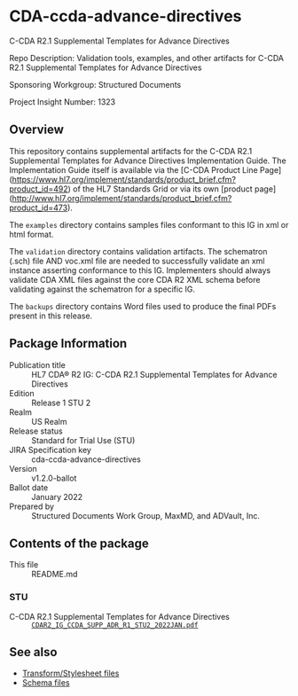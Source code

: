 # CDA-ccda-advance-directives
C-CDA R2.1 Supplemental Templates for Advance Directives

Repo Description: Validation tools, examples, and other artifacts for C-CDA R2.1 Supplemental Templates for Advance Directives

Sponsoring Workgroup: Structured Documents

Project Insight Number: 1323

## Overview
This repository contains supplemental artifacts for the C-CDA R2.1 Supplemental Templates for Advance Directives Implementation Guide. The Implementation Guide itself is available via the 
[C-CDA Product Line Page] (https://www.hl7.org/implement/standards/product_brief.cfm?product_id=492) of the 
HL7 Standards Grid or via its own [product page] (http://www.hl7.org/implement/standards/product_brief.cfm?product_id=473).

The `examples` directory contains samples files conformant to this IG in xml or html format. 

The `validation` directory contains validation artifacts. The schematron (.sch) file AND voc.xml file are needed to successfully validate an xml instance asserting conformance to this IG. Implementers should always validate CDA XML 
files against the core CDA R2 XML schema before validating against the schematron for a specific IG.

The `backups` directory contains Word files used to produce the final PDFs present in this release.

## Package Information
<dl>
    <dt>Publication title</dt>
    <dd>HL7 CDA® R2 IG: C-CDA R2.1 Supplemental Templates for Advance Directives</dd>
    <dt>Edition</dt>
    <dd>Release 1 STU 2</dd>
    <dt>Realm</dt>
    <dd>US Realm</dd>
    <dt>Release status</dt>
    <dd>Standard for Trial Use (STU)</dd>
    <dt>JIRA Specification key</dt>
    <dd>cda-ccda-advance-directives</dd>
    <dt>Version</dt>
    <dd>v1.2.0-ballot</dd>
    <dt>Ballot date</dt>
    <dd>January 2022</dd>
    <dt>Prepared by</dt>
    <dd>Structured Documents Work Group, MaxMD, and ADVault, Inc.</dd>
</dl>

## Contents of the package
<dl>
    <dt>This file</dt>
    <dd>README.md</dd>
</dl>


### STU
<dl>
    <dt>C-CDA R2.1 Supplemental Templates for Advance Directives</dt>
    <dd><a href="http://www.hl7.org/ctl.cfm?action=ballots.home&ballot_cycle_id=557&ballot_voter_id=0"><code>CDAR2_IG_CCDA_SUPP_ADR_R1_STU2_2022JAN.pdf</code></a></dd>
</dl>

## See also
* [Transform/Stylesheet files](https://hl7.org/permalink/?CDAStyleSheet)
* [Schema files](https://hl7.org/permalink/?CDAR2.0schema)
